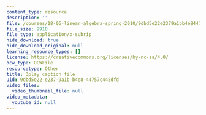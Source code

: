 ```yaml
---
content_type: resource
description: ''
file: /courses/18-06-linear-algebra-spring-2010/9dbd5e22e2379a1bb4e844757c445dfd_7UJ4CFRGd-U.srt
file_size: 9910
file_type: application/x-subrip
hide_download: true
hide_download_original: null
learning_resource_types: []
license: https://creativecommons.org/licenses/by-nc-sa/4.0/
ocw_type: OCWFile
resourcetype: Other
title: 3play caption file
uid: 9dbd5e22-e237-9a1b-b4e8-44757c445dfd
video_files:
  video_thumbnail_file: null
video_metadata:
  youtube_id: null
---
```

